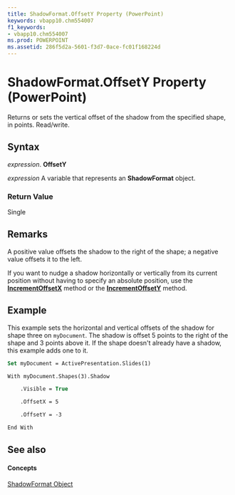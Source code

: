 ```yaml
---
title: ShadowFormat.OffsetY Property (PowerPoint)
keywords: vbapp10.chm554007
f1_keywords:
- vbapp10.chm554007
ms.prod: POWERPOINT
ms.assetid: 286f5d2a-5601-f3d7-0ace-fc01f168224d
---
```



# ShadowFormat.OffsetY Property (PowerPoint)

Returns or sets the vertical offset of the shadow from the specified shape, in points. Read/write.


## Syntax

 _expression_. **OffsetY**

 _expression_ A variable that represents an **ShadowFormat** object.


### Return Value

Single


## Remarks

 A positive value offsets the shadow to the right of the shape; a negative value offsets it to the left.

If you want to nudge a shadow horizontally or vertically from its current position without having to specify an absolute position, use the  **[IncrementOffsetX](shadowformat-incrementoffsetx-method-powerpoint.md)** method or the **[IncrementOffsetY](shadowformat-incrementoffsety-method-powerpoint.md)** method.


## Example

This example sets the horizontal and vertical offsets of the shadow for shape three on  `myDocument`. The shadow is offset 5 points to the right of the shape and 3 points above it. If the shape doesn't already have a shadow, this example adds one to it.


```vb
Set myDocument = ActivePresentation.Slides(1)

With myDocument.Shapes(3).Shadow

    .Visible = True

    .OffsetX = 5

    .OffsetY = -3

End With
```


## See also


#### Concepts


[ShadowFormat Object](shadowformat-object-powerpoint.md)

